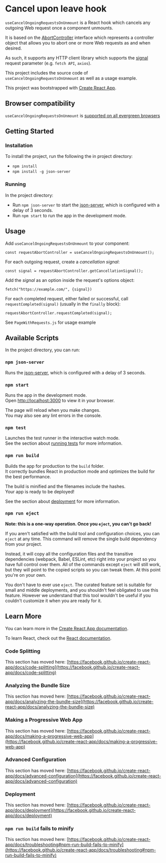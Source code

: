 # Cancel upon leave hook

`useCancelOngoingRequestsOnUnmount` is a React hook which cancels any outgoing Web request once a component unmounts.

It is based on the [AbortController](https://developer.mozilla.org/en-US/docs/Web/API/AbortController) interface which represents a controller object that allows you to abort one or more Web requests as and when desired.

As such, it supports any HTTP client library which supports the [signal](https://developer.mozilla.org/en-US/docs/Web/API/fetch#parameters) request parameter (e.g. `fetch API`, `axios`).

This project includes the source code of `useCancelOngoingRequestsOnUnmount` as well as a usage example.

This project was bootstrapped with [Create React App](https://github.com/facebook/create-react-app).

## Browser compatibility

`useCancelOngoingRequestsOnUnmount` is [supported on all evergreen browsers](https://developer.mozilla.org/en-US/docs/Web/API/AbortController#browser_compatibility)


## Getting Started

### Installation

To install the project, run the following the in project directory:
* `npm install`
* `npm install -g json-server`

### Running
In the project directory:

* Run `npm json-server` to start the [json-server](https://www.npmjs.com/package/json-server), which is configured with a delay of 3 seconds.
* Run `npm start` to run the app in the development mode.

## Usage

Add `useCancelOngoingRequestsOnUnmount` to your component:
```
const requestAbortController = useCancelOngoingRequestsOnUnmount();
```

For each outgoing request, create a *cancellation signal*:
```
const signal = requestAbortController.getCancellationSignal();
```

Add the *signal* as an option inside the request's options object:
```
fetch("https://example.com/", {signal})
```

For each completed request, either failed or successful, call `requestCompleted(signal)` (usually in the `finally` block):
```
requestAbortController.requestCompleted(signal);
```

See `PageWithRequests.js` for usage example

## Available Scripts

In the project directory, you can run:
### `npm json-server`

Runs the [json-server](https://www.npmjs.com/package/json-server), which is configured with a delay of 3 seconds.

### `npm start`

Runs the app in the development mode.\
Open [http://localhost:3000](http://localhost:3000) to view it in your browser.

The page will reload when you make changes.\
You may also see any lint errors in the console.

### `npm test`

Launches the test runner in the interactive watch mode.\
See the section about [running tests](https://facebook.github.io/create-react-app/docs/running-tests) for more information.

### `npm run build`

Builds the app for production to the `build` folder.\
It correctly bundles React in production mode and optimizes the build for the best performance.

The build is minified and the filenames include the hashes.\
Your app is ready to be deployed!

See the section about [deployment](https://facebook.github.io/create-react-app/docs/deployment) for more information.

### `npm run eject`

**Note: this is a one-way operation. Once you `eject`, you can't go back!**

If you aren't satisfied with the build tool and configuration choices, you can `eject` at any time. This command will remove the single build dependency from your project.

Instead, it will copy all the configuration files and the transitive dependencies (webpack, Babel, ESLint, etc) right into your project so you have full control over them. All of the commands except `eject` will still work, but they will point to the copied scripts so you can tweak them. At this point you're on your own.

You don't have to ever use `eject`. The curated feature set is suitable for small and middle deployments, and you shouldn't feel obligated to use this feature. However we understand that this tool wouldn't be useful if you couldn't customize it when you are ready for it.

## Learn More

You can learn more in the [Create React App documentation](https://facebook.github.io/create-react-app/docs/getting-started).

To learn React, check out the [React documentation](https://reactjs.org/).

### Code Splitting

This section has moved here: [https://facebook.github.io/create-react-app/docs/code-splitting](https://facebook.github.io/create-react-app/docs/code-splitting)

### Analyzing the Bundle Size

This section has moved here: [https://facebook.github.io/create-react-app/docs/analyzing-the-bundle-size](https://facebook.github.io/create-react-app/docs/analyzing-the-bundle-size)

### Making a Progressive Web App

This section has moved here: [https://facebook.github.io/create-react-app/docs/making-a-progressive-web-app](https://facebook.github.io/create-react-app/docs/making-a-progressive-web-app)

### Advanced Configuration

This section has moved here: [https://facebook.github.io/create-react-app/docs/advanced-configuration](https://facebook.github.io/create-react-app/docs/advanced-configuration)

### Deployment

This section has moved here: [https://facebook.github.io/create-react-app/docs/deployment](https://facebook.github.io/create-react-app/docs/deployment)

### `npm run build` fails to minify

This section has moved here: [https://facebook.github.io/create-react-app/docs/troubleshooting#npm-run-build-fails-to-minify](https://facebook.github.io/create-react-app/docs/troubleshooting#npm-run-build-fails-to-minify)
